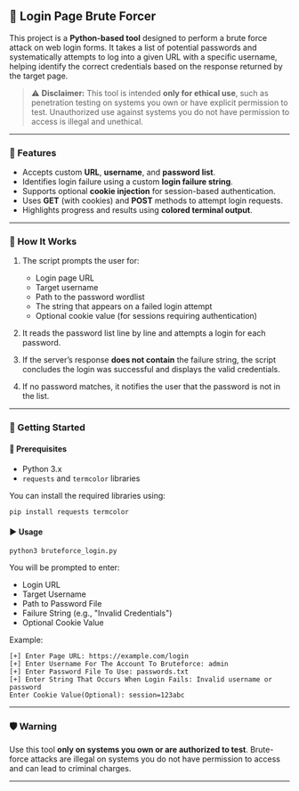 ## 🔐 Login Page Brute Forcer

This project is a **Python-based tool** designed to perform a brute force attack on web login forms. It takes a list of potential passwords and systematically attempts to log into a given URL with a specific username, helping identify the correct credentials based on the response returned by the target page.

> ⚠️ **Disclaimer:** This tool is intended **only for ethical use**, such as penetration testing on systems you own or have explicit permission to test. Unauthorized use against systems you do not have permission to access is illegal and unethical.

---

### 📌 Features

* Accepts custom **URL**, **username**, and **password list**.
* Identifies login failure using a custom **login failure string**.
* Supports optional **cookie injection** for session-based authentication.
* Uses **GET** (with cookies) and **POST** methods to attempt login requests.
* Highlights progress and results using **colored terminal output**.

---

### 🧠 How It Works

1. The script prompts the user for:

   * Login page URL
   * Target username
   * Path to the password wordlist
   * The string that appears on a failed login attempt
   * Optional cookie value (for sessions requiring authentication)

2. It reads the password list line by line and attempts a login for each password.

3. If the server’s response **does not contain** the failure string, the script concludes the login was successful and displays the valid credentials.

4. If no password matches, it notifies the user that the password is not in the list.

---

### 🚀 Getting Started

#### 🔧 Prerequisites

* Python 3.x
* `requests` and `termcolor` libraries

You can install the required libraries using:

```bash
pip install requests termcolor
```

#### ▶️ Usage

```bash
python3 bruteforce_login.py
```

You will be prompted to enter:

* Login URL
* Target Username
* Path to Password File
* Failure String (e.g., "Invalid Credentials")
* Optional Cookie Value

Example:

```
[+] Enter Page URL: https://example.com/login
[+] Enter Username For The Account To Bruteforce: admin
[+] Enter Password File To Use: passwords.txt
[+] Enter String That Occurs When Login Fails: Invalid username or password
Enter Cookie Value(Optional): session=123abc
```

---

### 🛡️ Warning

Use this tool **only on systems you own or are authorized to test**. Brute-force attacks are illegal on systems you do not have permission to access and can lead to criminal charges.

---
